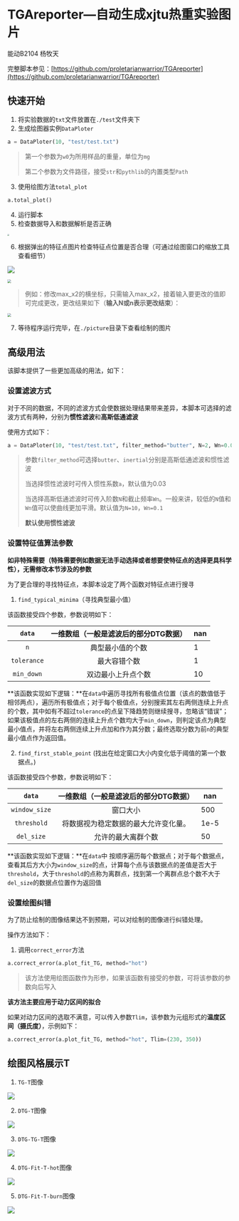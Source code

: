 # TGAreporter—自动生成xjtu热重实验图片

能动B2104 杨牧天

完整脚本参见：[https://github.com/proletarianwarrior/TGAreporter](https://github.com/proletarianwarrior/TGAreporter)

## 快速开始

1. 将实验数据的`txt`文件放置在`./test`文件夹下
2. 生成绘图器实例`DataPloter`

```python
a = DataPloter(10, "test/test.txt")
```

> 第一个参数为`w0`为所用样品的重量，单位为`mg`
>
> 第二个参数为文件路径，接受`str`和`pythlib`的内置类型`Path`

3. 使用绘图方法`total_plot`

```python
a.total_plot()
```

4. 运行脚本
5. 检查数据导入和数据解析是否正确

<img src=".\picture\0.png" style="zoom: 25%;" />

6. 根据弹出的特征点图片检查特征点位置是否合理（可通过绘图窗口的缩放工具查看细节）

![](.\picture\1.png)

<img src=".\picture\2.png" style="zoom:50%;" />

> 例如：修改max_x2的横坐标，只需输入max_x2，接着输入要更改的值即可完成更改，更改结果如下（**输入N或n表示更改结束**）：

<img src=".\picture\3.png" style="zoom:50%;" />

7. 等待程序运行完毕，在`./picture`目录下查看绘制的图片



## 高级用法

该脚本提供了一些更加高级的用法，如下：

### 设置滤波方式

对于不同的数据，不同的滤波方式会使数据处理结果带来差异，本脚本可选择的滤波方式有两种，分别为**惯性滤波**和**高斯低通滤波**

使用方式如下：

```python
a = DataPloter(10, "test/test.txt", filter_method="butter", N=2, Wn=0.03)
```

> 参数`filter_method`可选择`butter`、`inertial`分别是高斯低通滤波和惯性滤波
>
> 当选择惯性滤波时可传入惯性系数`a`，默认值为0.03
>
> 当选择高斯低通滤波时可传入阶数`N`和截止频率`Wn`。一般来讲，较低的`N`值和`Wn`值可以使曲线更加平滑。默认值为`N=10`，`Wn=0.1`
>
> **默认使用惯性滤波**

### 设置特征值算法参数

**如非特殊需要（特殊需要例如数据无法手动选择或者想要使特征点的选择更具科学性），无需修改本节涉及的参数**

为了更合理的寻找特征点，本脚本设定了两个函数对特征点进行搜寻

1. `find_typical_minima`（寻找典型最小值）

该函数接受四个参数，参数说明如下：

|   `data`    | 一维数组（一般是滤波后的部分DTG数据） | nan  |
| :---------: | :-----------------------------------: | ---- |
|     `n`     |           典型最小值的个数            | 1    |
| `tolerance` |             最大容错个数              | 1    |
| `min_down`  |          双边最小上升点个数           | 10   |

**该函数实现如下逻辑：**在`data`中遍历寻找所有极值点位置（该点的数值低于相邻两点），遍历所有极值点；对于每个极值点，分别搜索其左右两侧连续上升点的个数，其中如有不超过`tolerance`的点呈下降趋势则继续搜寻，忽略该“错误”；如果该极值点的左右两侧的连续上升点个数均大于`min_down`，则判定该点为典型最小值点，并将左右两侧连续上升点加和作为其分数；最终选取分数为前`n`的典型最小值点作为返回值。

2. `find_first_stable_point`  (找出在给定窗口大小内变化低于阈值的第一个数据点。)

该函数接受四个参数，参数说明如下：

|    `data`     | 一维数组（一般是滤波后的部分DTG数据） | nan  |
| :-----------: | :-----------------------------------: | ---- |
| `window_size` |               窗口大小                | 500  |
|  `threshold`  | 将数据视为稳定数据的最大允许变化量。  | 1e-5 |
|  `del_size`   |          允许的最大离群个数           | 50   |

**该函数实现如下逻辑：**在`data`中 按顺序遍历每个数据点；对于每个数据点，查看其后方大小为`window_size`的点，计算每个点与该数据点的差值是否大于`threshold`，大于`threshold`的点称为离群点，找到第一个离群点总个数不大于`del_size`的数据点位置作为返回值

### 设置绘图纠错

为了防止绘制的图像结果达不到预期，可以对绘制的图像进行纠错处理。

操作方法如下：

1. 调用`correct_error`方法

```python
a.correct_error(a.plot_fit_TG, method="hot")
```

> 该方法使用绘图函数作为形参，如果该函数有接受的参数，可将该参数的参数向后写入

**该方法主要应用于动力区间的拟合**

如果对动力区间的选取不满意，可以传入参数`Tlim`，该参数为元组形式的**温度区间（摄氏度）**，示例如下：

```python
a.correct_error(a.plot_fit_TG, method="hot", Tlim=(230, 350))
```

## 绘图风格展示T

1. `TG-T`图像

![](.\picture\TG.png)

2. `DTG-T`图像

![](.\picture\DTG.png)

3. `DTG-TG-T`图像

![](.\picture\DTG-TG.png)

4. `DTG-Fit-T-hot`图像

![](.\picture\DTG-Fit-hot.png)

5. `DTG-Fit-T-burn`图像

![](.\picture\DTG-Fit-burn.png)